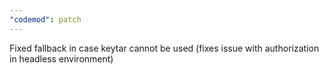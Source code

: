 ```yaml
---
"codemod": patch
---
```


Fixed fallback in case keytar cannot be used (fixes issue with authorization in headless environment)
